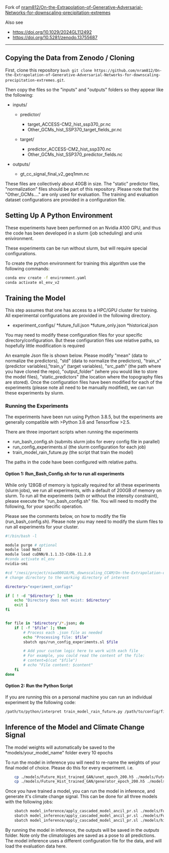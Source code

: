 Fork of [nram812/On-the-Extrapolation-of-Generative-Adversarial-Networks-for-downscaling-precipitation-extremes](https://github.com/nram812/On-the-Extrapolation-of-Generative-Adversarial-Networks-for-downscaling-precipitation-extremes)

Also see

- https://doi.org/10.1029/2024GL112492
- https://doi.org/10.5281/zenodo.13755687

---

## Copying the Data from Zenodo / Cloning

First, clone this repository `bash git clone https://github.com/nram812/On-the-Extrapolation-of-Generative-Adversarial-Networks-for-downscaling-precipitation-extremes.git`.

Then copy the files so the "inputs" and "outputs" folders so they appear like the following:

- inputs/

  - predictor/

    - target_ACCESS-CM2_hist_ssp370_pr.nc
    - Other_GCMs_hist_SSP370_target_fields_pr.nc

  - target/
    - predictor_ACCESS-CM2_hist_ssp370.nc
    - Other_GCMs_hist_SSP370_predictor_fields.nc

- outputs/
  - gt_cc_signal_final_v2_geq1mm.nc

These files are collectively about 40GB in size. The "static" predictor files, "normalization" files should be part of this repository.
Please note that the "Other_GCMs...." are only used for evaluation. The training and evaluation dataset configurations are provided in a configuration file.

## Setting Up A Python Environment

These experiments have been performed on an Nvidia A100 GPU, and thus the code has been developed in a
slurm (job scheduling) and unix enivironment.

These experiments can be run without slurm, but will require special configurations.

To create the python environment for training this algorithm use the following commands:

```bash
conda env create -f environment.yaml
conda activate ml_env_v2
```

## Training the Model

This step assumes that one has access to a HPC/GPU cluster for training. All experimental configurations are provided in the following directory.

- experiment_configs/
  *future_full.json
  *future_only.json
  \*historical.json

You may need to modify these configuration files for your specific directory/configuration. But these configuration files use relative paths, so hopefully little modification is required

An example Json file is shown below.
Please modify "mean" (data to normalize the predictors), "std" (data to normalize the predictors),
"train_x" (predictor variables),"train_y" (target variables), "src_path" (the path where you have cloned the repo),
"output_folder" (where you would like to store the model files), "static_predictors" (the location where the topography files are stored).
Once the configuration files have been modified for each of the experiments (please note all need to be manually modified), we can run these experiments by slurm.

### Running the Experiments

The experiments have been run using Python 3.8.5, but the experiments are generally compatible with >Python 3.6 and Tensorflow >2.5.

There are three important scripts when running the experiments

- run_bash_config.sh (submits slurm jobs for every config file in parallel)
- run_config_experiments.sl (the slurm configuration for each job)
- train_model_rain_future.py (the script that train the model)

The paths in the code have been configured with relative paths.

#### Option 1: Run_Bash_Config.sh for to run all experiments

While only 128GB of memory is typically required for all these experiments (slurm jobs), we run all experiments, with a default of 200GB of memory on slurm.
To run all the experiments (with or without the intensity constraint), please execute the "run_bash_config.sh" file.
You will need to modify the following, for your specific operation.

Please see the comments below, on how to modify the file (run_bash_config.sh). Please note you may need to modify the slurm files to run all experiments for your cluster.

```bash
#!/bin/bash -l

module purge # optional
module load NeSI
module load cuDNN/8.1.1.33-CUDA-11.2.0
#conda activate ml_env
nvidia-smi

#cd "/nesi/project/niwa00018/ML_downscaling_CCAM/On-the-Extrapolation-of-Generative-Adversarial-Networks-for-downscaling-precipitation-extremes"
# change directory to the working directory of interest

directory="experiment_configs"

if [ ! -d "$directory" ]; then
    echo "Directory does not exist: $directory"
    exit 1
fi


for file in "$directory"/*.json; do
    if [ -f "$file" ]; then
        # Process each .json file as needed
        echo "Processing file: $file"
        sbatch ops/run_config_experiments.sl $file

        # Add your custom logic here to work with each file
        # For example, you could read the content of the file:
        # content=$(cat "$file")
        # echo "File content: $content"
    fi
done

```

#### Option 2: Run the Python Script

If you are running this on a personal machine you can run an individual experiment by the following code:

```bash
/path/to/python/interpret train_model_rain_future.py /path/to/config/file/config.json
```

## Inference of the Model and Climate Change Signal

The model weights will automatically be saved to the \*models/your_model_name" folder every 10 epochs

To run the model in inference you will need to re-name the weights of your final model of choice. Please do this for every experiment.
i.e.

```bash
    cp ./models/Future_Hist_trained_GAN/unet_epoch_200.h5 ./models/Future_Hist_trained_GAN/unet_final.h5
    cp ./models/Future_Hist_trained_GAN/generator_epoch_200.h5 ./models/Future_Hist_trained_GAN/generator_final.h5
```

Once you have trained a model, you can run the model in inference, and generate it's climate change signal.
This can be done for all three models with the following jobs:

```bash
    sbatch model_inference/apply_cascaded_model_ancil_pr.sl ./models/Future_Hist_trained_Gan/config_info.json
    sbatch model_inference/apply_cascaded_model_ancil_pr.sl ./models/Future_only_trained_Gan/config_info.json
    sbatch model_inference/apply_cascaded_model_ancil_pr.sl ./models/historically_trained_Gan/config_info.json
```

By running the model in inference, the outputs will be saved in the _outputs_ folder. Note only the climatologies are saved as a pose to all predictions.
The model inference uses a different configuration file for the data, and will load the evaluation data here.
